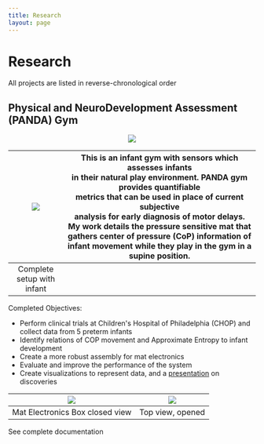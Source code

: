 ```yaml
---
title: Research
layout: page
---
```

# Research
All projects are listed in reverse-chronological order
## Physical and NeuroDevelopment Assessment (PANDA) Gym
<p align="center">
  <img src="https://github.com/susan-z/susan-z.github.io/blob/master/img/LSAMP.jpg?raw=true"/>
</p>

| ![](https://github.com/susan-z/susan-z.github.io/blob/master/img/babyingym.png?raw=true) | This is an infant gym with sensors which assesses infants<br> in their natural play environment. PANDA gym provides quantifiable<br> metrics that can be used in place of current subjective<br> analysis for early diagnosis of motor delays. My work details the pressure sensitive mat that gathers center of pressure (CoP) information of infant movement while they play in the gym in a supine position. | 
|:-----------:|-----------|
Complete setup with infant |  |

Completed Objectives:
* Perform clinical trials at Children's Hospital of Philadelphia (CHOP) and collect data from 5 preterm infants
* Identify relations of COP movement and Approximate Entropy to infant development 
* Create a more robust assembly for mat electronics
* Evaluate and improve the performance of the system
* Create visualizations to represent data, and a [presentation](https://github.com/susan-z/susan-z.github.io/blob/master/PANDAGym_LSAMP_SusanZhao.pdf) on discoveries

![](https://github.com/susan-z/susan-z.github.io/blob/master/img/image5.JPG?raw=true) | ![](https://github.com/susan-z/susan-z.github.io/blob/master/img/image7%20Cropped.jpg?raw=true)
:-----------:|:-----------:
Mat Electronics Box closed view | Top view, opened


See complete documentation
